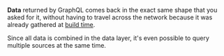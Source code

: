 **Data** returned by GraphQL comes back in the exact same shape that you asked for it, without having to travel across the network because it was already gathered at [build time](/docs/glossary#build).

Since all data is combined in the data layer, it's even possible to query multiple sources at the same time.
